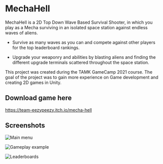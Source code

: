 # MechaHell

MechaHell is a 2D Top Down Wave Based Survival Shooter, in which you play as a Mecha surviving in an isolated space station against endless waves of aliens. 

- Survive as many waves as you can and compete against other players for the top leaderboard rankings.

- Upgrade your weaponry and abilities by blasting aliens and finding the different upgrade terminals scattered throughout the space station.

This project was created during  the TAMK GameCamp 2021 course.  The goal of the project was to gain more experience on Game development and creating 2D games in Unity.

## Download game here
  https://team-eezypeezy.itch.io/mecha-hell
  
## Screenshots

![Main menu](https://img.itch.zone/aW1hZ2UvMTE0MTQ5Mi82NjIxOTQ0LnBuZw==/original/ZZzeQE.png)

![Gameplay example](https://img.itch.zone/aW1hZ2UvMTE0MTQ5Mi82NjIxOTQ1LnBuZw==/original/5d6dP6.png)

![Leaderboards](https://img.itch.zone/aW1hZ2UvMTE0MTQ5Mi82NjIxOTQzLnBuZw==/original/fECc7U.png)
